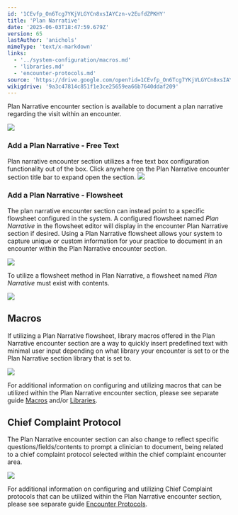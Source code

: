 ```yaml
---
id: '1CEvfp_On6Tcg7YKjVLGYCn8xsIAYCzn-v2EufdZPKHY'
title: 'Plan Narrative'
date: '2025-06-03T18:47:59.679Z'
version: 65
lastAuthor: 'anichols'
mimeType: 'text/x-markdown'
links:
  - '../system-configuration/macros.md'
  - 'libraries.md'
  - 'encounter-protocols.md'
source: 'https://drive.google.com/open?id=1CEvfp_On6Tcg7YKjVLGYCn8xsIAYCzn-v2EufdZPKHY'
wikigdrive: '9a3c47814c851f1e3ce25659ea66b7640ddaf209'
---
```

Plan Narrative encounter section is available to document a plan narrative regarding the visit within an encounter.

![](../plan-narrative.assets/fbe926886eb84d06ea9399496c3ac687.png)

### Add a Plan Narrative - Free Text

Plan narrative encounter section utilizes a free text box configuration functionality out of the box.  Click anywhere on the Plan Narrative encounter section title bar to expand open the section.
![](../plan-narrative.assets/84b0e587acdd23c44b3aed02cf10f196.png)

### Add a Plan Narrative - Flowsheet

The plan narrative encounter section can instead point to a specific flowsheet configured in the system.  A configured flowsheet named *Plan Narrative* in the flowsheet editor will display in the encounter Plan Narrative section if desired.  Using a Plan Narrative flowsheet allows your system to capture unique or custom information for your practice to document in an encounter within the Plan Narrative encounter section.

![](../plan-narrative.assets/56d4140d6b7f7524009649afcd8074bb.png)

To utilize a flowsheet method in Plan Narrative, a flowsheet named *Plan Narrative* must exist with contents.

![](../plan-narrative.assets/4932b9b2be79735bfe17983985c1158b.png)

## Macros

If utilizing a Plan Narrative flowsheet, library macros offered in the Plan Narrative encounter section are a way to quickly insert predefined text with minimal user input depending on what library your encounter is set to or the Plan Narrative section library that is set to.

![](../plan-narrative.assets/fc91add7bad55c160e8187ba0be5961a.png)

For additional information on configuring and utilizing macros that can be utilized within the Plan Narrative encounter section, please see separate guide [Macros](../system-configuration/macros.md#properties-of-a-macro) and/or [Libraries](libraries.md).

## Chief Complaint Protocol

The Plan Narrative encounter section can also change to reflect specific questions/fields/contents to prompt a clinician to document, being related to a chief complaint protocol selected within the chief complaint encounter area.

![](../plan-narrative.assets/598201a7eb623831c9ffb81e2b895ad5.png)

For additional information on configuring and utilizing Chief Complaint protocols that can be utilized within the Plan Narrative encounter section, please see separate guide [Encounter Protocols](encounter-protocols.md).
